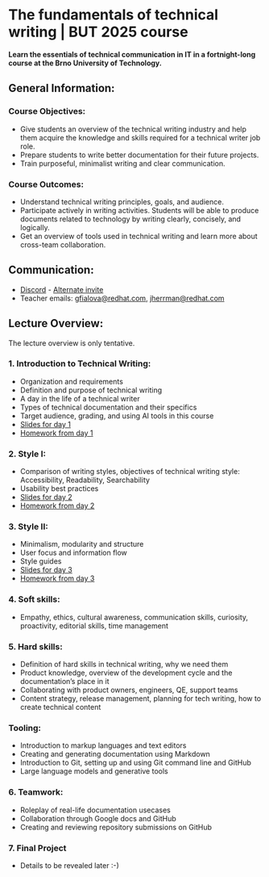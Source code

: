 # The fundamentals of technical writing | BUT 2025 course

**Learn the essentials of technical communication in IT in a fortnight-long course at the Brno University of Technology.**

## General Information:

### Course Objectives:
- Give students an overview of the technical writing industry and help them acquire the knowledge and skills required for a technical writer job role.
- Prepare students to write better documentation for their future projects.
- Train purposeful, minimalist writing and clear communication.

### Course Outcomes:
- Understand technical writing principles, goals, and audience.
- Participate actively in writing activities. Students will be able to produce documents related to technology by writing clearly, concisely, and logically.
- Get an overview of tools used in technical writing and learn more about cross-team collaboration.

## Communication:
* [Discord](https://discord.gg/8C5Ty4WfU7) - [Alternate invite](https://discord.com/invite/36aEfa7ret)
* Teacher emails: gfialova@redhat.com, jherrman@redhat.com

## Lecture Overview:
The lecture overview is only tentative.

### 1. Introduction to Technical Writing:
* Organization and requirements
* Definition and purpose of technical writing
* A day in the life of a technical writer
* Types of technical documentation and their specifics
* Target audience, grading, and using AI tools in this course
* [Slides for day 1](https://github.com/rh-writers/BUT-technical-writing-course-2025/blob/main/slides/2025-Day-1_Introduction%20to%20technical%20writing%20-%20BUT%202025.pdf)
* [Homework from day 1](https://docs.google.com/document/d/1ibK_zqJK3swErivjGnIVWliqOXnj7lP3nLab3WIRPFg/copy)

### 2. Style I:
* Comparison of writing styles, objectives of technical writing style: Accessibility, Readability, Searchability
* Usability best practices
* [Slides for day 2](https://github.com/rh-writers/BUT-technical-writing-course-2025/blob/main/slides/2025-Day-2_Tech%20writing%20style%20I%20-%20BUT%202025.pdf)
* [Homework from day 2](https://docs.google.com/document/d/1s-7HAVXC_k34jGdZ5Sp2bRDFDf1hjivWDvdIFI0lN8k/copy)

### 3. Style II:
* Minimalism, modularity and structure
* User focus and information flow
* Style guides
* [Slides for day 3](https://github.com/rh-writers/BUT-technical-writing-course-2025/blob/main/slides/2025-Day-3_Tech%20writing%20style%20II%20-%20BUT%20Spring%202025.pdf)
* [Homework from day 3](https://www.youtube.com/watch?v=7iWUSetbaos)

### 4. Soft skills:
* Empathy, ethics, cultural awareness, communication skills, curiosity, proactivity, editorial skills, time management


### 5. Hard skills:
* Definition of hard skills in technical writing, why we need them
* Product knowledge, overview of the development cycle and the documentation’s place in it
* Collaborating with product owners, engineers, QE, support teams
* Content strategy, release management, planning for tech writing, how to create technical content


### Tooling:
* Introduction to markup languages and text editors
* Creating and generating documentation using Markdown
* Introduction to Git, setting up and using Git command line and GitHub
* Large language models and generative tools


### 6. Teamwork:
* Roleplay of real-life documentation usecases
* Collaboration through Google docs and GitHub
* Creating and reviewing repository submissions on GitHub

### 7. Final Project
* Details to be revealed later :-)


